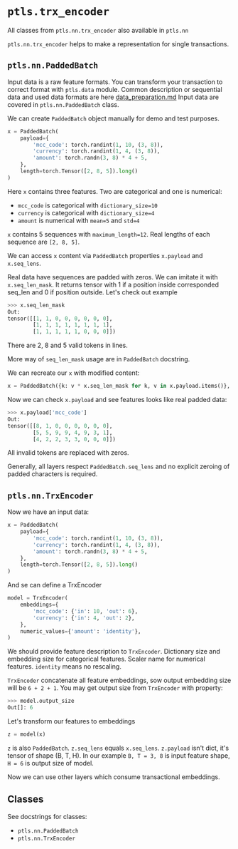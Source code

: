 # `ptls.trx_encoder`
All classes from `ptls.nn.trx_encoder` also available in `ptls.nn`

`ptls.nn.trx_encoder` helps to make a representation for single transactions.

## `ptls.nn.PaddedBatch`

Input data is a raw feature formats. You can transform your transaction to correct format with `ptls.data` module.
Common description or sequential data and used data formats are here [data_preparation.md](../data_preparation.md)
Input data are covered in `ptls.nn.PaddedBatch` class.

We can create `PaddedBatch` object manually for demo and test purposes.

```python
x = PaddedBatch(
    payload={
        'mcc_code': torch.randint(1, 10, (3, 8)),
        'currency': torch.randint(1, 4, (3, 8)),
        'amount': torch.randn(3, 8) * 4 + 5,
    },
    length=torch.Tensor([2, 8, 5]).long()
)
```

Here `x` contains three features. Two are categorical and one is numerical:
- `mcc_code` is categorical with `dictionary_size=10`
- `currency` is categorical with `dictionary_size=4`
- `amount` is numerical with `mean=5` and `std=4`

`x` contains 5 sequences with `maximum_length=12`. Real lengths of each sequence are `[2, 8, 5]`.

We can access `x` content via `PaddedBatch` properties `x.payload` and `x.seq_lens`.

Real data have sequences are padded with zeros. We can imitate it with `x.seq_len_mask`. 
It returns tensor with 1 if a position inside corresponded seq_len and 0 if position outside.
Let's check out example
```python
>>> x.seq_len_mask
Out: 
tensor([[1, 1, 0, 0, 0, 0, 0, 0],
        [1, 1, 1, 1, 1, 1, 1, 1],
        [1, 1, 1, 1, 1, 0, 0, 0]])
```
There are 2, 8 and 5 valid tokens in lines.

More way of `seq_len_mask` usage are in `PaddedBatch` docstring.

We can recreate our `x` with modified content:
```python
x = PaddedBatch({k: v * x.seq_len_mask for k, v in x.payload.items()}, x.seq_lens)
```

Now we can check `x.payload` and see features looks like real padded data:
```python
>>> x.payload['mcc_code']
Out: 
tensor([[8, 1, 0, 0, 0, 0, 0, 0],
        [5, 5, 9, 9, 4, 9, 3, 1],
        [4, 2, 2, 3, 3, 0, 0, 0]])
```

All invalid tokens are replaced with zeros.

Generally, all layers respect `PaddedBatch.seq_lens` and no explicit zeroing of padded characters is required.

## `ptls.nn.TrxEncoder`

Now we have an input data:
```python
x = PaddedBatch(
    payload={
        'mcc_code': torch.randint(1, 10, (3, 8)),
        'currency': torch.randint(1, 4, (3, 8)),
        'amount': torch.randn(3, 8) * 4 + 5,
    },
    length=torch.Tensor([2, 8, 5]).long()
)
```
And se can define a TrxEncoder
```python
model = TrxEncoder(
    embeddings={
        'mcc_code': {'in': 10, 'out': 6},
        'currency': {'in': 4, 'out': 2},
    },
    numeric_values={'amount': 'identity'},
)
```
We should provide feature description to `TrxEncoder`.
Dictionary size and embedding size for categorical features. Scaler name for numerical features.
`identity` means no rescaling.

`TrxEncoder` concatenate all feature embeddings, sow output embedding size will be `6 + 2 + 1`.
You may get output size from `TrxEncoder` with property:
```python
>>> model.output_size
Out[]: 6
```

Let's transform our features to embeddings
```python
z = model(x)
```

`z` is also `PaddedBatch`. `z.seq_lens` equals `x.seq_lens`.
`z.payload` isn't dict, it's tensor of shape (B, T, H). In our example `B, T = 3, 8` is input feature shape,
`H = 6` is output size of model.

Now we can use other layers which consume transactional embeddings.


## Classes
See docstrings for classes:
- `ptls.nn.PaddedBatch`
- `ptls.nn.TrxEncoder`
